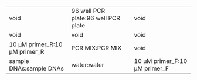 ||||
|----|----|----|
|void|96 well PCR plate:96 well PCR plate|void|
|void|void|void|
|10 μM primer_R:10 μM primer_R|PCR MIX:PCR MIX|void|
|sample DNAs:sample DNAs|water:water|10 μM primer_F:10 μM primer_F|
